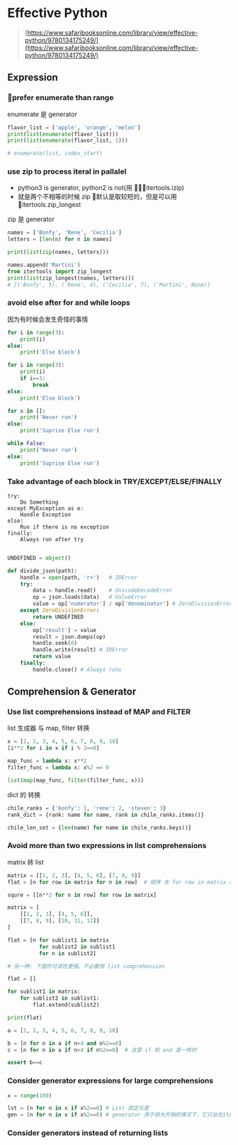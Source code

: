 # Effective Python

> [https://www.safaribooksonline.com/library/view/effective-python/9780134175249/](https://www.safaribooksonline.com/library/view/effective-python/9780134175249/)

## Expression

### prefer enumerate than range

enumerate 是 generator

```python
flavor_list = ['apple', 'orange', 'melon']
print(list(enumerate(flavor_list)))
print(list(enumerate(flavor_list, 1)))

# enumerate(list, index_start)
```

### use zip to process iteral in pallalel

* python3 is generator, python2 is not(用 itertools.izip)
* 就是两个不相等的时候 zip 默认是取较短的，但是可以用 itertools.zip_longest

zip 是 generator

```python
names = ['Bonfy', 'Rene', 'Cecilia']
letters = [len(n) for n in names]

print(list(zip(names, letters)))

names.append('Martini')
from itertools import zip_longest
print(list(zip_longest(names, letters)))
# [('Bonfy', 5), ('Rene', 4), ('Cecilia', 7), ('Martini', None)]
```

### avoid else after for and while loops

因为有时候会发生奇怪的事情

```python
for i in range(3):
    print(i)
else:
    print('Else block')

for i in range(3):
    print(i)
    if i==1:
        break
else:
    print('Else block')

for x in []:
    print('Never run')
else:
    print('Suprise Else run')

while False:
    print('Never run')
else:
    print('Suprise Else run')
```

### Take advantage of each block in TRY/EXCEPT/ELSE/FINALLY 

```
try:
    Do Something
except MyException as e:
    Handle Exception
else:
    Run if there is no exception
finally:
    Always run after try
```

```python

UNDEFINED = object()

def divide_json(path):
    handle = open(path, 'r+')   # IOError
    try: 
        data = handle.read()    # UnicodeDecodeError
        op = json.loads(data)   # ValueError
        value = op['numerator'] / op['denominator'] # ZeroDivisionError KeyError
    except ZeroDivisionError:
        return UNDEFINED
    else:
        op['result'] = value
        result = json.dumps(op)
        handle.seek(0)
        handle.write(result) # IOError
        return value
    finally:
        handle.close() # Always runs
```

## Comprehension & Generator

### Use list comprehensions instead of MAP and FILTER

list 生成器 与 map, filter 转换

```python
x = [1, 2, 3, 4, 5, 6, 7, 8, 9, 10]
[i**2 for i in x if i % 2==0]

map_func = lambda x: x**2
filter_func = lambda x: x%2 == 0

list(map(map_func, filter(filter_func, x)))
```

dict 的 转换

```python
chile_ranks = {'bonfy': 1, 'rene': 2, 'steven': 3}
rank_dict = {rank: name for name, rank in chile_ranks.items()}

chile_len_set = {len(name) for name in chile_ranks.keys()}
```

### Avoid more than two expressions in list comprehensions

matrix 转 list

```python
matrix = [[1, 2, 3], [4, 5, 6], [7, 8, 9]]
flat = [n for row in matrix for n in row]  # 顺序 先 for row in matrix 解matrix

squre = [[n**2 for n in row] for row in matrix]
```

```python
matrix = [
    [[1, 2, 3], [4, 5, 6]],
    [[7, 8, 9], [10, 11, 12]]
]

flat = [n for sublist1 in matrix
          for sublist2 in sublist1
          for n in sublist2]

# 另一种: 下面的可读性更强，不必要用 list comprehension

flat = []

for sublist1 in matrix:
    for sublist2 in sublist1:
        flat.extend(sublist2)

print(flat)

```

```python
a = [1, 2, 3, 4, 5, 6, 7, 8, 9, 10]

b = [n for n in a if n>4 and n%2==0]
c = [n for n in a if n>4 if n%2==0]  # 这里 if 和 and 是一样的

assert b==c
```

### Consider generator expressions for large comprehensions

```python
x = range(100)

lst = [n for n in x if x%2==0] # List 固定长度
gen = (n for n in x if x%2==0) # generator 用于很大开销的情况下，它只会在iter时候 yield 1个单元，节省开销

```

### Consider generators instead of returning lists

